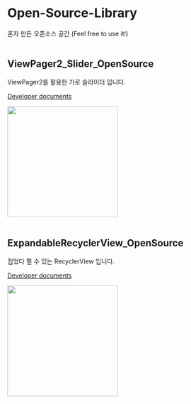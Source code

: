 # Open-Source-Library
혼자 만든 오픈소스 공간 (Feel free to use it!)
<br/>
<br/>

## ViewPager2_Slider_OpenSource

ViewPager2를 활용한 가로 슬라이더 입니다.

[Developer documents](https://haruple.tistory.com/163)

<img src = "https://user-images.githubusercontent.com/73948775/127089962-862801c1-dc4d-46ee-bb07-f4d99d929c36.gif" width="250px">

<br/>
<br/>

## ExpandableRecyclerView_OpenSource

접었다 펼 수 있는 RecyclerView 입니다.

[Developer documents](https://haruple.tistory.com/169)

<img src = "https://user-images.githubusercontent.com/73948775/127583917-77e302d1-641e-4cfa-a5e1-14cd7339df0c.gif" width="250px">
